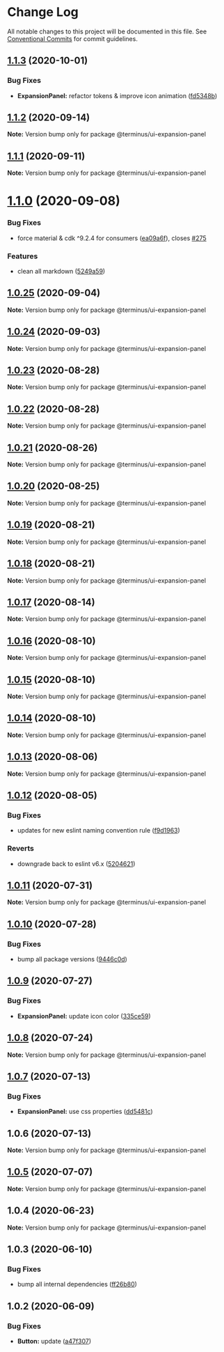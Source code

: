# Change Log

All notable changes to this project will be documented in this file.
See [Conventional Commits](https://conventionalcommits.org) for commit guidelines.

## [1.1.3](https://github.com/GetTerminus/terminus-oss/compare/@terminus/ui-expansion-panel@1.1.2...@terminus/ui-expansion-panel@1.1.3) (2020-10-01)


### Bug Fixes

* **ExpansionPanel:** refactor tokens & improve icon animation ([fd5348b](https://github.com/GetTerminus/terminus-oss/commit/fd5348b19470f6e0a5c8b6bbb4189a6568b2e5be))





## [1.1.2](https://github.com/GetTerminus/terminus-oss/compare/@terminus/ui-expansion-panel@1.1.1...@terminus/ui-expansion-panel@1.1.2) (2020-09-14)

**Note:** Version bump only for package @terminus/ui-expansion-panel





## [1.1.1](https://github.com/GetTerminus/terminus-oss/compare/@terminus/ui-expansion-panel@1.1.0...@terminus/ui-expansion-panel@1.1.1) (2020-09-11)

**Note:** Version bump only for package @terminus/ui-expansion-panel





# [1.1.0](https://github.com/GetTerminus/terminus-oss/compare/@terminus/ui-expansion-panel@1.0.25...@terminus/ui-expansion-panel@1.1.0) (2020-09-08)


### Bug Fixes

* force material & cdk ^9.2.4 for consumers ([ea09a6f](https://github.com/GetTerminus/terminus-oss/commit/ea09a6ff88a1ea239fe0e24cb011abfb3ffc8908)), closes [#275](https://github.com/GetTerminus/terminus-oss/issues/275)


### Features

* clean all markdown ([5249a59](https://github.com/GetTerminus/terminus-oss/commit/5249a59486be63b6d9a0be7a801defb9b6adcedc))





## [1.0.25](https://github.com/GetTerminus/terminus-oss/compare/@terminus/ui-expansion-panel@1.0.24...@terminus/ui-expansion-panel@1.0.25) (2020-09-04)

**Note:** Version bump only for package @terminus/ui-expansion-panel





## [1.0.24](https://github.com/GetTerminus/terminus-oss/compare/@terminus/ui-expansion-panel@1.0.23...@terminus/ui-expansion-panel@1.0.24) (2020-09-03)

**Note:** Version bump only for package @terminus/ui-expansion-panel

## [1.0.23](https://github.com/GetTerminus/terminus-oss/compare/@terminus/ui-expansion-panel@1.0.22...@terminus/ui-expansion-panel@1.0.23) (2020-08-28)

**Note:** Version bump only for package @terminus/ui-expansion-panel

## [1.0.22](https://github.com/GetTerminus/terminus-oss/compare/@terminus/ui-expansion-panel@1.0.21...@terminus/ui-expansion-panel@1.0.22) (2020-08-28)

**Note:** Version bump only for package @terminus/ui-expansion-panel

## [1.0.21](https://github.com/GetTerminus/terminus-oss/compare/@terminus/ui-expansion-panel@1.0.20...@terminus/ui-expansion-panel@1.0.21) (2020-08-26)

**Note:** Version bump only for package @terminus/ui-expansion-panel

## [1.0.20](https://github.com/GetTerminus/terminus-oss/compare/@terminus/ui-expansion-panel@1.0.19...@terminus/ui-expansion-panel@1.0.20) (2020-08-25)

**Note:** Version bump only for package @terminus/ui-expansion-panel

## [1.0.19](https://github.com/GetTerminus/terminus-oss/compare/@terminus/ui-expansion-panel@1.0.18...@terminus/ui-expansion-panel@1.0.19) (2020-08-21)

**Note:** Version bump only for package @terminus/ui-expansion-panel

## [1.0.18](https://github.com/GetTerminus/terminus-oss/compare/@terminus/ui-expansion-panel@1.0.17...@terminus/ui-expansion-panel@1.0.18) (2020-08-21)

**Note:** Version bump only for package @terminus/ui-expansion-panel

## [1.0.17](https://github.com/GetTerminus/terminus-oss/compare/@terminus/ui-expansion-panel@1.0.16...@terminus/ui-expansion-panel@1.0.17) (2020-08-14)

**Note:** Version bump only for package @terminus/ui-expansion-panel

## [1.0.16](https://github.com/GetTerminus/terminus-oss/compare/@terminus/ui-expansion-panel@1.0.15...@terminus/ui-expansion-panel@1.0.16) (2020-08-10)

**Note:** Version bump only for package @terminus/ui-expansion-panel

## [1.0.15](https://github.com/GetTerminus/terminus-oss/compare/@terminus/ui-expansion-panel@1.0.14...@terminus/ui-expansion-panel@1.0.15) (2020-08-10)

**Note:** Version bump only for package @terminus/ui-expansion-panel

## [1.0.14](https://github.com/GetTerminus/terminus-oss/compare/@terminus/ui-expansion-panel@1.0.13...@terminus/ui-expansion-panel@1.0.14) (2020-08-10)

**Note:** Version bump only for package @terminus/ui-expansion-panel

## [1.0.13](https://github.com/GetTerminus/terminus-oss/compare/@terminus/ui-expansion-panel@1.0.12...@terminus/ui-expansion-panel@1.0.13) (2020-08-06)

**Note:** Version bump only for package @terminus/ui-expansion-panel

## [1.0.12](https://github.com/GetTerminus/terminus-oss/compare/@terminus/ui-expansion-panel@1.0.11...@terminus/ui-expansion-panel@1.0.12) (2020-08-05)

### Bug Fixes

* updates for new eslint naming convention rule ([f9d1963](https://github.com/GetTerminus/terminus-oss/commit/f9d1963184a2e483274b629e6bb6504e21baa743))

### Reverts

* downgrade back to eslint v6.x ([5204621](https://github.com/GetTerminus/terminus-oss/commit/5204621a0c0aef6d7892222f190f07a620497d73))

## [1.0.11](https://github.com/GetTerminus/terminus-oss/compare/@terminus/ui-expansion-panel@1.0.10...@terminus/ui-expansion-panel@1.0.11) (2020-07-31)

**Note:** Version bump only for package @terminus/ui-expansion-panel

## [1.0.10](https://github.com/GetTerminus/terminus-oss/compare/@terminus/ui-expansion-panel@1.0.9...@terminus/ui-expansion-panel@1.0.10) (2020-07-28)

### Bug Fixes

* bump all package versions ([9446c0d](https://github.com/GetTerminus/terminus-oss/commit/9446c0d5cde3bd693cfba7cabbfd2db443a47b00))

## [1.0.9](https://github.com/GetTerminus/terminus-oss/compare/@terminus/ui-expansion-panel@1.0.8...@terminus/ui-expansion-panel@1.0.9) (2020-07-27)

### Bug Fixes

* **ExpansionPanel:** update icon color ([335ce59](https://github.com/GetTerminus/terminus-oss/commit/335ce59abcead4f0aa42ca6766d89b514583c8c1))

## [1.0.8](https://github.com/GetTerminus/terminus-oss/compare/@terminus/ui-expansion-panel@1.0.7...@terminus/ui-expansion-panel@1.0.8) (2020-07-24)

**Note:** Version bump only for package @terminus/ui-expansion-panel

## [1.0.7](https://github.com/GetTerminus/terminus-oss/compare/@terminus/ui-expansion-panel@1.0.6...@terminus/ui-expansion-panel@1.0.7) (2020-07-13)

### Bug Fixes

* **ExpansionPanel:** use css properties ([dd5481c](https://github.com/GetTerminus/terminus-oss/commit/dd5481cddb1a1d249e0a8fe8937052820af33033))

## 1.0.6 (2020-07-13)

**Note:** Version bump only for package @terminus/ui-expansion-panel

## [1.0.5](https://github.com/GetTerminus/terminus-oss/compare/@terminus/ui-expansion-panel@1.0.4...@terminus/ui-expansion-panel@1.0.5) (2020-07-07)

**Note:** Version bump only for package @terminus/ui-expansion-panel

## 1.0.4 (2020-06-23)

**Note:** Version bump only for package @terminus/ui-expansion-panel

## 1.0.3 (2020-06-10)

### Bug Fixes

* bump all internal dependencies ([ff26b80](https://github.com/GetTerminus/terminus-oss/commit/ff26b806bb599401f006996be5b567a378e68ef3))

## 1.0.2 (2020-06-09)

### Bug Fixes

* **Button:** update ([a47f307](https://github.com/GetTerminus/terminus-oss/commit/a47f30757b9216d6ee76788c117e76eacf5289e5))
